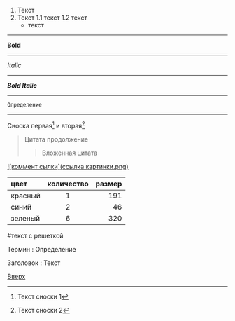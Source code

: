 <a id="anchor"></a>
1. Текст
2. Текст
  1.1 текст
  1.2 текст
    - текст

---

__Bold__

---

_Italic_

---

___Bold Italic___

***
    Определение

- - -

Сноска первая[^1] и вторая[^2]
[^1]: Текст сноски 1
[^2]: Текст сноски 2
> Цитата продолжение
>> Вложенная цитата

[![коммент сылки](ссылка картинки.png)](https://ссылка,,,)

цвет | количество | размер
:----|:----------:| ------: 
красный | 1 | 191
синий | 2 | 46
зеленый | 6 | 320

\#текст с решеткой

Термин
: Определение

Заголовок
: Текст

[Вверх](#anchor)